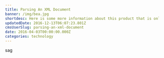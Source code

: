 ```yaml
---
title: Parsing An XML Document
banner: /img/bea.jpg
shortdesc: Here is some more information about this product that is only revealed once clicked on.
updatedDate: 2016-12-13T06:07:23.801Z
cmsUserSlug: parsing-an-xml-document
date: 2016-04-03T00:00:00.000Z
categories: technology
---
```


sag